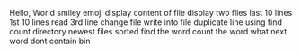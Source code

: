 Hello, World
smiley emoji
display content of file
display two files
last 10 lines
1st 10 lines
read 3rd line
change file
write into file
duplicate line
using find
count directory
newest files
sorted
find the word
count the word
what next
word dont contain bin
